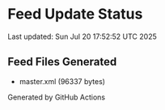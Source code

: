 # Feed Update Status
Last updated: Sun Jul 20 17:52:52 UTC 2025

## Feed Files Generated
- master.xml (96337 bytes)

Generated by GitHub Actions
